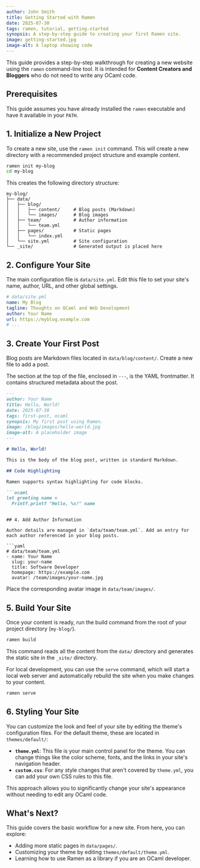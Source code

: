 ```yaml
---
author: John Smith
title: Getting Started with Ramen
date: 2025-07-30
tags: ramen, tutorial, getting-started
synopsis: A step-by-step guide to creating your first Ramen site.
image: getting-started.jpg
image-alt: A laptop showing code
---
```


This guide provides a step-by-step walkthrough for creating a new website using the `ramen` command-line tool. It is intended for **Content Creators and Bloggers** who do not need to write any OCaml code.

## Prerequisites

This guide assumes you have already installed the `ramen` executable and have it available in your `PATH`.

## 1. Initialize a New Project

To create a new site, use the `ramen init` command. This will create a new directory with a recommended project structure and example content.

```bash
ramen init my-blog
cd my-blog
```

This creates the following directory structure:
```
my-blog/
├── data/
│   ├── blog/
│   │   ├── content/     # Blog posts (Markdown)
│   │   └── images/      # Blog images
│   ├── team/            # Author information
│   │   └── team.yml
│   ├── pages/           # Static pages
│   │   └── index.yml
│   └── site.yml         # Site configuration
└── _site/               # Generated output is placed here
```

## 2. Configure Your Site

The main configuration file is `data/site.yml`. Edit this file to set your site's name, author, URL, and other global settings.

```yaml
# data/site.yml
name: My Blog
tagline: Thoughts on OCaml and Web Development
author: Your Name
url: https://myblog.example.com
# ...
```

## 3. Create Your First Post

Blog posts are Markdown files located in `data/blog/content/`. Create a new file to add a post.

The section at the top of the file, enclosed in `---`, is the YAML frontmatter. It contains structured metadata about the post.

```markdown
---
author: Your Name
title: Hello, World!
date: 2025-07-30
tags: first-post, ocaml
synopsis: My first post using Ramen.
image: /blog/images/hello-world.jpg
image-alt: A placeholder image
---

# Hello, World!

This is the body of the blog post, written in standard Markdown.

## Code Highlighting

Ramen supports syntax highlighting for code blocks.

```ocaml
let greeting name =
  Printf.printf "Hello, %s!" name
```
```

## 4. Add Author Information

Author details are managed in `data/team/team.yml`. Add an entry for each author referenced in your blog posts.

```yaml
# data/team/team.yml
- name: Your Name
  slug: your-name
  title: Software Developer
  homepage: https://example.com
  avatar: /team/images/your-name.jpg
```
Place the corresponding avatar image in `data/team/images/`.

## 5. Build Your Site

Once your content is ready, run the build command from the root of your project directory (`my-blog/`).

```bash
ramen build
```

This command reads all the content from the `data/` directory and generates the static site in the `_site/` directory.

For local development, you can use the `serve` command, which will start a local web server and automatically rebuild the site when you make changes to your content.

```bash
ramen serve
```

## 6. Styling Your Site

You can customize the look and feel of your site by editing the theme's configuration files. For the default theme, these are located in `themes/default/`:

*   **`theme.yml`**: This file is your main control panel for the theme. You can change things like the color scheme, fonts, and the links in your site's navigation header.
*   **`custom.css`**: For any style changes that aren't covered by `theme.yml`, you can add your own CSS rules to this file.

This approach allows you to significantly change your site's appearance without needing to edit any OCaml code.

## What's Next?

This guide covers the basic workflow for a new site. From here, you can explore:
- Adding more static pages in `data/pages/`.
- Customizing your theme by editing `themes/default/theme.yml`.
- Learning how to use Ramen as a library if you are an OCaml developer.
